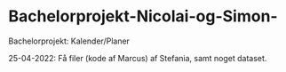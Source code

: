 # Bachelorprojekt-Nicolai-og-Simon-
Bachelorprojekt: Kalender/Planer 

25-04-2022:
Få filer (kode af Marcus) af Stefania, samt noget dataset. 












